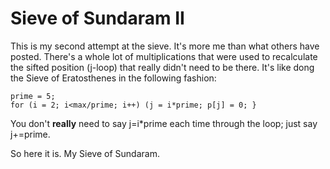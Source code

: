 # Sieve of Sundaram II

This is my second attempt at the sieve.  It's more me than what others have posted.  There's a whole lot of multiplications that were used to recalculate the sifted position (j-loop) that really didn't need to be there.  It's like dong the Sieve of Eratosthenes in the following fashion:
```
prime = 5;
for (i = 2; i<max/prime; i++) (j = i*prime; p[j] = 0; }
```
You don't **really** need to say j=i*prime each time through the loop; just say j+=prime.

So here it is.  My Sieve of Sundaram.
